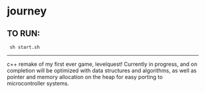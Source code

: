 # journey
<h2>
TO RUN:
  </h2>
  <code> sh start.sh</code> 
  <hr/>
<p>c++ remake of my first ever game, levelquest! Currently in progress, and on completion will be  optimized with data structures and algorithms, as well as pointer and memory allocation on the heap for easy porting to microcontroller systems. </p>



